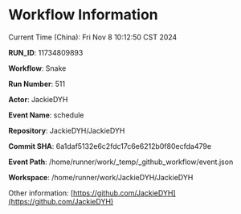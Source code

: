# Workflow Information

Current Time (China): Fri Nov  8 10:12:50 CST 2024  

**RUN_ID**: 11734809893  

**Workflow**: Snake  

**Run Number**: 511  

**Actor**: JackieDYH  

**Event Name**: schedule  

**Repository**: JackieDYH/JackieDYH  

**Commit SHA**: 6a1daf5132e6c2fdc17c6e6212b0f80ecfda479e  

**Event Path**: /home/runner/work/_temp/_github_workflow/event.json  

**Workspace**: /home/runner/work/JackieDYH/JackieDYH  

Other information: [https://github.com/JackieDYH](https://github.com/JackieDYH)
